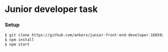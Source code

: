 # Junior developer task


### Setup

```sh
$ git clone https://github.com/ankerx/junior-front-end-developer-1665927488.git
$ npm install
$ npm start
```
